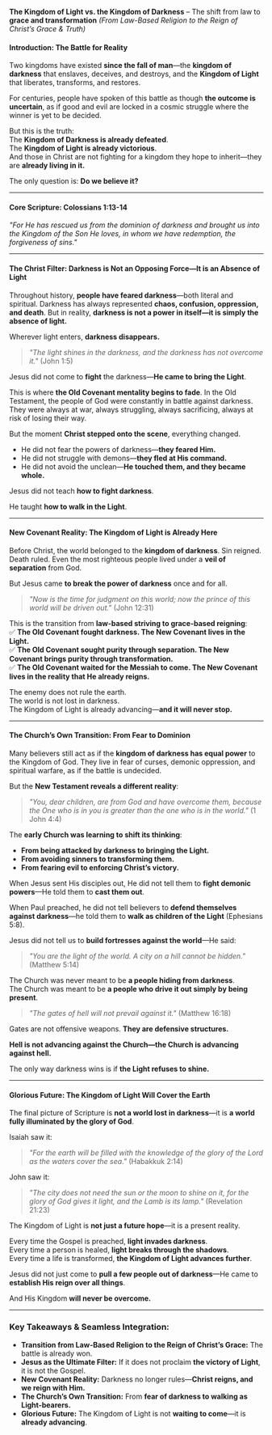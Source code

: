 **The Kingdom of Light vs. the Kingdom of Darkness** – The shift from law to **grace and transformation**
_(From Law-Based Religion to the Reign of Christ’s Grace & Truth)_

#### **Introduction: The Battle for Reality**

Two kingdoms have existed **since the fall of man**—the **kingdom of darkness** that enslaves, deceives, and destroys, and the **Kingdom of Light** that liberates, transforms, and restores.

For centuries, people have spoken of this battle as though **the outcome is uncertain**, as if good and evil are locked in a cosmic struggle where the winner is yet to be decided.

But this is the truth:  
The **Kingdom of Darkness is already defeated**.  
The **Kingdom of Light is already victorious**.  
And those in Christ are not fighting for a kingdom they hope to inherit—they are **already living in it.**

The only question is: **Do we believe it?**

---

#### **Core Scripture: Colossians 1:13-14**

_"For He has rescued us from the dominion of darkness and brought us into the Kingdom of the Son He loves, in whom we have redemption, the forgiveness of sins."_

---

#### **The Christ Filter: Darkness is Not an Opposing Force—It is an Absence of Light**

Throughout history, **people have feared darkness**—both literal and spiritual. Darkness has always represented **chaos, confusion, oppression, and death**. But in reality, **darkness is not a power in itself—it is simply the absence of light.**

Wherever light enters, **darkness disappears.**

> _"The light shines in the darkness, and the darkness has not overcome it."_ (John 1:5)

Jesus did not come to **fight** the darkness—**He came to bring the Light**.

This is where **the Old Covenant mentality begins to fade**. In the Old Testament, the people of God were constantly in battle against darkness. They were always at war, always struggling, always sacrificing, always at risk of losing their way.

But the moment **Christ stepped onto the scene**, everything changed.

- He did not fear the powers of darkness—**they feared Him.**
- He did not struggle with demons—**they fled at His command.**
- He did not avoid the unclean—**He touched them, and they became whole.**

Jesus did not teach **how to fight darkness**.

He taught **how to walk in the Light**.

---

#### **New Covenant Reality: The Kingdom of Light is Already Here**

Before Christ, the world belonged to the **kingdom of darkness**. Sin reigned. Death ruled. Even the most righteous people lived under a **veil of separation** from God.

But Jesus came **to break the power of darkness** once and for all.

> _"Now is the time for judgment on this world; now the prince of this world will be driven out."_ (John 12:31)

This is the transition from **law-based striving to grace-based reigning**:  
✅ **The Old Covenant fought darkness. The New Covenant lives in the Light.**  
✅ **The Old Covenant sought purity through separation. The New Covenant brings purity through transformation.**  
✅ **The Old Covenant waited for the Messiah to come. The New Covenant lives in the reality that He already reigns.**

The enemy does not rule the earth.  
The world is not lost in darkness.  
The Kingdom of Light is already advancing—**and it will never stop.**

---

#### **The Church’s Own Transition: From Fear to Dominion**

Many believers still act as if the **kingdom of darkness has equal power** to the Kingdom of God. They live in fear of curses, demonic oppression, and spiritual warfare, as if the battle is undecided.

But the **New Testament reveals a different reality**:

> _"You, dear children, are from God and have overcome them, because the One who is in you is greater than the one who is in the world."_ (1 John 4:4)

The **early Church was learning to shift its thinking**:

- **From being attacked by darkness to bringing the Light.**
- **From avoiding sinners to transforming them.**
- **From fearing evil to enforcing Christ’s victory.**

When Jesus sent His disciples out, He did not tell them to **fight demonic powers**—He told them to **cast them out**.

When Paul preached, he did not tell believers to **defend themselves against darkness**—he told them to **walk as children of the Light** (Ephesians 5:8).

Jesus did not tell us to **build fortresses against the world**—He said:

> _"You are the light of the world. A city on a hill cannot be hidden."_ (Matthew 5:14)

The Church was never meant to be **a people hiding from darkness**.  
The Church was meant to be **a people who drive it out simply by being present**.

> _"The gates of hell will not prevail against it."_ (Matthew 16:18)

Gates are not offensive weapons. **They are defensive structures.**

**Hell is not advancing against the Church—the Church is advancing against hell.**

The only way darkness wins is if **the Light refuses to shine.**

---

#### **Glorious Future: The Kingdom of Light Will Cover the Earth**

The final picture of Scripture is **not a world lost in darkness**—it is **a world fully illuminated by the glory of God**.

Isaiah saw it:

> _"For the earth will be filled with the knowledge of the glory of the Lord as the waters cover the sea."_ (Habakkuk 2:14)

John saw it:

> _"The city does not need the sun or the moon to shine on it, for the glory of God gives it light, and the Lamb is its lamp."_ (Revelation 21:23)

The Kingdom of Light is **not just a future hope**—it is a present reality.

Every time the Gospel is preached, **light invades darkness**.  
Every time a person is healed, **light breaks through the shadows**.  
Every time a life is transformed, **the Kingdom of Light advances further**.

Jesus did not just come to **pull a few people out of darkness**—He came to **establish His reign over all things**.

And His Kingdom **will never be overcome.**

---

### **Key Takeaways & Seamless Integration:**

- **Transition from Law-Based Religion to the Reign of Christ’s Grace:** The battle is already won.
- **Jesus as the Ultimate Filter:** If it does not proclaim **the victory of Light**, it is not the Gospel.
- **New Covenant Reality:** Darkness no longer rules—**Christ reigns, and we reign with Him.**
- **The Church’s Own Transition:** From **fear of darkness to walking as Light-bearers.**
- **Glorious Future:** The Kingdom of Light is not **waiting to come**—it is **already advancing**.